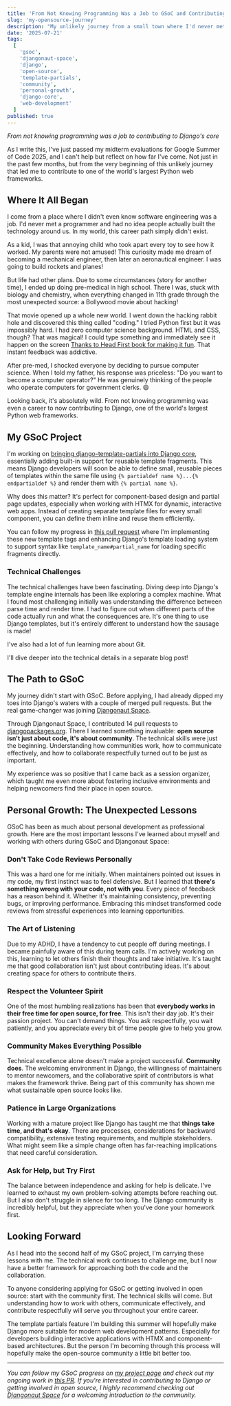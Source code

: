 ```yaml
---
title: 'From Not Knowing Programming Was a Job to GSoC and Contributing to Django Core'
slug: 'my-opensource-journey'
description: "My unlikely journey from a small town where I'd never met a programmer, through discovering coding via a Bollywood hacking movie, to contributing to Django's core framework during Google Summer of Code 2025. A story about community, growth, and finding your path in open source."
date: '2025-07-21'
tags:
  [
    'gsoc',
    'djangonaut-space',
    'django',
    'open-source',
    'template-partials',
    'community',
    'personal-growth',
    'django-core',
    'web-development'
  ]
published: true
---
```


_From not knowing programming was a job to contributing to Django's core_

As I write this, I've just passed my midterm evaluations for Google Summer of Code 2025, and I can't help but reflect on how far I've come. Not just in the past few months, but from the very beginning of this unlikely journey that led me to contribute to one of the world's largest Python web frameworks.

## Where It All Began

I come from a place where I didn't even know software engineering was a job. I'd never met a programmer and had no idea people actually built the technology around us. In my world, this career path simply didn't exist.

As a kid, I was that annoying child who took apart every toy to see how it worked. My parents were not amused! This curiosity made me dream of becoming a mechanical engineer, then later an aeronautical engineer. I was going to build rockets and planes!

But life had other plans. Due to some circumstances (story for another time), I ended up doing pre-medical in high school. There I was, stuck with biology and chemistry, when everything changed in 11th grade through the most unexpected source: a Bollywood movie about hacking!

That movie opened up a whole new world. I went down the hacking rabbit hole and discovered this thing called "coding." I tried Python first but it was impossibly hard. I had zero computer science background. HTML and CSS, though? That was magical! I could type something and immediately see it happen on the screen [Thanks to Head First book for making it fun](https://paulinoposada.github.io/web/websites/paulino/books/technical/head_first_html.pdf). That instant feedback was addictive.

After pre-med, I shocked everyone by deciding to pursue computer science. When I told my father, his response was priceless: "Do you want to become a computer operator?" He was genuinely thinking of the people who operate computers for government clerks. 😄

Looking back, it's absolutely wild. From not knowing programming was even a career to now contributing to Django, one of the world's largest Python web frameworks.

## My GSoC Project

I'm working on [bringing django-template-partials into Django core](https://summerofcode.withgoogle.com/programs/2025/projects/YqdTk30V), essentially adding built-in support for reusable template fragments. This means Django developers will soon be able to define small, reusable pieces of templates within the same file using `{% partialdef name %}...{% endpartialdef %}` and render them with `{% partial name %}`.

Why does this matter? It's perfect for component-based design and partial page updates, especially when working with HTMX for dynamic, interactive web apps. Instead of creating separate template files for every small component, you can define them inline and reuse them efficiently.

You can follow my progress in [this pull request](https://github.com/django/django/pull/19643) where I'm implementing these new template tags and enhancing Django's template loading system to support syntax like `template_name#partial_name` for loading specific fragments directly.

### Technical Challenges

The technical challenges have been fascinating. Diving deep into Django's template engine internals has been like exploring a complex machine. What I found most challenging initially was understanding the difference between parse time and render time. I had to figure out when different parts of the code actually run and what the consequences are. It's one thing to use Django templates, but it's entirely different to understand how the sausage is made!

I've also had a lot of fun learning more about Git.

I'll dive deeper into the technical details in a separate blog post!

## The Path to GSoC

My journey didn't start with GSoC. Before applying, I had already dipped my toes into Django's waters with a couple of merged pull requests. But the real game-changer was joining [Djangonaut Space](https://github.com/djangonaut-space/program).

Through Djangonaut Space, I contributed 14 pull requests to [djangopackages.org](https://djangopackages.org). There I learned something invaluable: **open source isn't just about code, it's about community**. The technical skills were just the beginning. Understanding how communities work, how to communicate effectively, and how to collaborate respectfully turned out to be just as important.

My experience was so positive that I came back as a session organizer, which taught me even more about fostering inclusive environments and helping newcomers find their place in open source.

## Personal Growth: The Unexpected Lessons

GSoC has been as much about personal development as professional growth. Here are the most important lessons I've learned about myself and working with others during GSoC and Djangonaut Space:

### Don't Take Code Reviews Personally

This was a hard one for me initially. When maintainers pointed out issues in my code, my first instinct was to feel defensive. But I learned that **there's something wrong with your code, not with you**. Every piece of feedback has a reason behind it. Whether it's maintaining consistency, preventing bugs, or improving performance. Embracing this mindset transformed code reviews from stressful experiences into learning opportunities.

### The Art of Listening

Due to my ADHD, I have a tendency to cut people off during meetings. I became painfully aware of this during team calls. I'm actively working on this, learning to let others finish their thoughts and take initiative. It's taught me that good collaboration isn't just about contributing ideas. It's about creating space for others to contribute theirs.

### Respect the Volunteer Spirit

One of the most humbling realizations has been that **everybody works in their free time for open source, for free**. This isn't their day job. It's their passion project. You can't demand things. You ask respectfully, you wait patiently, and you appreciate every bit of time people give to help you grow.

### Community Makes Everything Possible

Technical excellence alone doesn't make a project successful. **Community does**. The welcoming environment in Django, the willingness of maintainers to mentor newcomers, and the collaborative spirit of contributors is what makes the framework thrive. Being part of this community has shown me what sustainable open source looks like.

### Patience in Large Organizations

Working with a mature project like Django has taught me that **things take time, and that's okay**. There are processes, considerations for backward compatibility, extensive testing requirements, and multiple stakeholders. What might seem like a simple change often has far-reaching implications that need careful consideration.

### Ask for Help, but Try First

The balance between independence and asking for help is delicate. I've learned to exhaust my own problem-solving attempts before reaching out. But I also don't struggle in silence for too long. The Django community is incredibly helpful, but they appreciate when you've done your homework first.

## Looking Forward

As I head into the second half of my GSoC project, I'm carrying these lessons with me. The technical work continues to challenge me, but I now have a better framework for approaching both the code and the collaboration.

To anyone considering applying for GSoC or getting involved in open source: start with the community first. The technical skills will come. But understanding how to work with others, communicate effectively, and contribute respectfully will serve you throughout your entire career.

The template partials feature I'm building this summer will hopefully make Django more suitable for modern web development patterns. Especially for developers building interactive applications with HTMX and component-based architectures. But the person I'm becoming through this process will hopefully make the open-source community a little bit better too.

---

_You can follow my GSoC progress on [my project page](https://summerofcode.withgoogle.com/programs/2025/projects/YqdTk30V) and check out my ongoing work in [this PR](https://github.com/django/django/pull/19643). If you're interested in contributing to Django or getting involved in open source, I highly recommend checking out [Djangonaut Space](https://github.com/djangonaut-space/program) for a welcoming introduction to the community._
